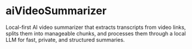 # aiVideoSummarizer
Local-first AI video summarizer that extracts transcripts from video links, splits them into manageable chunks, and processes them through a local LLM for fast, private, and structured summaries.
